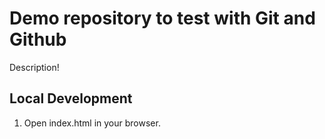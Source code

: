 # Demo repository to test with Git and Github

Description!



## Local Development

1. Open index.html in your browser.
